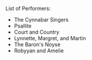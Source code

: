 List of Performers:

*   The Cynnabar Singers
*   Psallite
*   Court and Country
*   Lynnette, Margret, and Martin
*   The Baron's Noyse
*   Robyyan and Amelie
